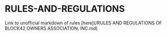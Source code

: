 # RULES-AND-REGULATIONS
Link to unofficial markdown of rules [here](/RULES AND REGULATIONS OF BLOCK42 OWNERS ASSOCIATION, INC.md)
